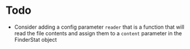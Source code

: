 # Todo


- Consider adding a config parameter `reader` that is a function
that will read the file contents and assign them to a `content` 
parameter in the FinderStat object